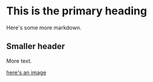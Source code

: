 # This is the primary heading

Here's some more markdown. 

## Smaller header

More text. 

[here's an image](/csci5622/figures/dtrees/balanceTest.png)